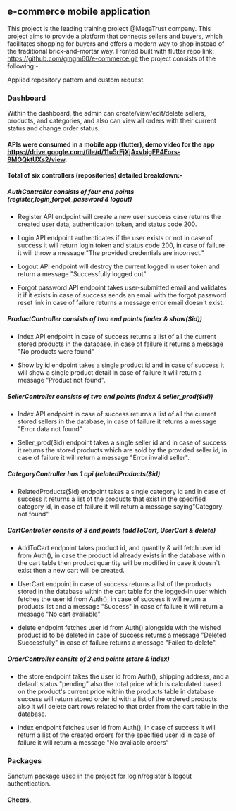 ## e-commerce mobile application
This project is the leading training project @MegaTrust company.
This project aims to provide a platform that connects sellers and buyers, which facilitates shopping for buyers and offers a modern way to shop instead of the traditional brick-and-mortar way.
Fronted built with flutter repo link: https://github.com/gmgm60/e-commerce.git the project consists of the following:-

Applied repository pattern and custom request.
### Dashboard
Within the dashboard, the admin can create/view/edit/delete sellers, products, and categories, and also can view all orders with their current status and change order status.

#### APIs were consumed in a mobile app (flutter), demo video for the app https://drive.google.com/file/d/11u5rFjXjAxvbigFP4Eors-9MOQktUXs2/view.
#### Total of six controllers (repositories) detailed breakdown:-
##### AuthController consists of four end points (register,login,forgot_password & logout)

* Register API endpoint will create a new user success case returns the created user data, authentication token, and status code 200.

* Login API endpoint authenticates if the user exists or not in case of success it will return login token and status code 200, in case of failure it will throw a message "The provided credentials are incorrect."

* Logout API endpoint will destroy the current logged in user token and return a message "Successfully logged out"

* Forgot password API endpoint takes user-submitted email and validates it if it exists in case of success sends an email with the forgot password reset link in case of failure returns a message error email doesn't exist.

##### ProductController consists of two end points (index & show($id))

* Index API endpoint in case of success returns a list of all the current stored products in the database, in case of failure it returns a message "No products were found"

* Show by id endpoint takes a single product id and in case of success it will show a single product detail in case of failure it will return a message "Product not found".

##### SellerController consists of two end points (index & seller_prod($id))

* Index API endpoint in case of success returns a list of all the current stored sellers in the database, in case of failure it returns a message "Error data not found"

* Seller_prod($id) endpoint takes a single seller id and in case of success it returns the stored products which are sold by the provided seller id, in case of failure it will return a message "Error invalid seller".

##### CategoryController has 1 api (relatedProducts($id)

* RelatedProducts($id) endpoint takes a single category id and in case of success it returns a list of the products that exist in the specified category id, in case of failure it will return a message saying"Category not found"

##### CartController consits of 3 end points (addToCart, UserCart & delete)

* AddToCart endpoint takes product id, and quantity & will fetch user id from Auth(), in case the product id already exists in the database within the cart table then product quantity will be modified in case it doesn`t exist then a new cart will be created.

* UserCart endpoint in case of success returns a list of the products stored in the database within the cart table for the logged-in user which fetches the user id from Auth(), in case of success it will return a products list and a message "Success" in case of failure it will return a message "No cart available"

* delete endpoint fetches user id from Auth() alongside with the wished product id to be deleted in case of success returns a message "Deleted Successfully" in case of failure returns a message "Failed to delete".

##### OrderController consits of 2 end points (store & index)

* the store endpoint takes the user id from Auth(), shipping address, and a default status "pending" also the total price which is calculated based on the product's current price within the products table in database success will return stored order id with a list of the ordered products also it will delete cart rows related to that order from the cart table in the database.

* index endpoint fetches user id from Auth(), in case of success it will return a list of the created orders for the specified user id in case of failure it will return a message "No available orders"


### Packages
Sanctum package used in the project for login/register & logout authentication.

#### Cheers,
